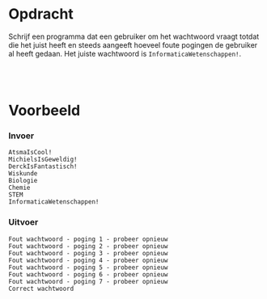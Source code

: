 # <b>Opdracht</b>
Schrijf een programma dat een gebruiker om het wachtwoord vraagt totdat die het juist heeft en steeds aangeeft hoeveel foute pogingen de gebruiker al heeft gedaan. Het juiste wachtwoord is <code>InformaticaWetenschappen!</code>.

<br>
<br>

# <b>Voorbeeld</b>

### Invoer
```console?lang=python
AtsmaIsCool!
MichielsIsGeweldig!
DerckIsFantastisch!
Wiskunde
Biologie
Chemie
STEM
InformaticaWetenschappen!
```

### Uitvoer
```console?lang=python
Fout wachtwoord - poging 1 - probeer opnieuw
Fout wachtwoord - poging 2 - probeer opnieuw
Fout wachtwoord - poging 3 - probeer opnieuw
Fout wachtwoord - poging 4 - probeer opnieuw
Fout wachtwoord - poging 5 - probeer opnieuw
Fout wachtwoord - poging 6 - probeer opnieuw
Fout wachtwoord - poging 7 - probeer opnieuw
Correct wachtwoord
```
